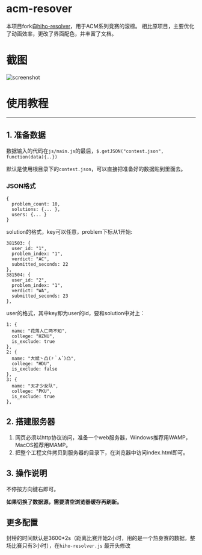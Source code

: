 acm-resover
==================
本项目fork自[hiho-resolver](https://github.com/hiho-coder/hiho-resolver)，用于ACM系列竞赛的滚榜。
相比原项目，主要优化了动画效率，更改了界面配色，并丰富了文档。

# 截图

![screenshot](screenshots/shot1.gif)

# 使用教程
------------------------

## 1. 准备数据

数据输入的代码在`js/main.js`的最后，`$.getJSON("contest.json", function(data){..})`

默认是使用根目录下的`contest.json`，可以直接把准备好的数据贴到里面去。

### JSON格式

```
{
  problem_count: 10,
  solutions: {... },
  users: {... }
}
```

solution的格式，key可以任意，problem下标从1开始:

```
381503: {
  user_id: "1",
  problem_index: "1",
  verdict: "AC",
  submitted_seconds: 22
},
381504: {
  user_id: "2",
  problem_index: "1",
  verdict: "WA",
  submitted_seconds: 23
},
```

user的格式，其中key即为user的id，要和solution中对上：

```
1: {
  name: "花落人亡两不知",
  college: "HZNU",
  is_exclude: true
},
2: {
  name: "大斌丶凸(♯｀∧´)凸",
  college: "HDU",
  is_exclude: false
},
3: {
  name: "天才少女队",
  college: "PKU",
  is_exclude: true
},
```

## 2. 搭建服务器

1. 网页必须以http协议访问，准备一个web服务器，Windows推荐用WAMP，MacOS推荐用MAMP。
2. 把整个工程文件拷贝到服务器的目录下，在浏览器中访问index.html即可。

## 3. 操作说明

不停按方向键右即可。

**如果切换了数据源，需要清空浏览器缓存再刷新。**

## 更多配置

封榜的时间默认是3600\*2s（距离比赛开始2小时，用的是一个热身赛的数据，整场比赛只有3小时），在`hiho-resolver.js` 最开头修改
